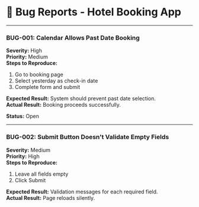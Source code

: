 # 🐞 Bug Reports - Hotel Booking App

---

### BUG-001: Calendar Allows Past Date Booking

**Severity:** High  
**Priority:** Medium  
**Steps to Reproduce:**
1. Go to booking page
2. Select yesterday as check-in date
3. Complete form and submit

**Expected Result:** System should prevent past date selection.  
**Actual Result:** Booking proceeds successfully.  

**Status:** Open

---

### BUG-002: Submit Button Doesn't Validate Empty Fields

**Severity:** Medium  
**Priority:** High  
**Steps to Reproduce:**
1. Leave all fields empty
2. Click Submit

**Expected Result:** Validation messages for each required field.  
**Actual Result:** Page reloads silently.
